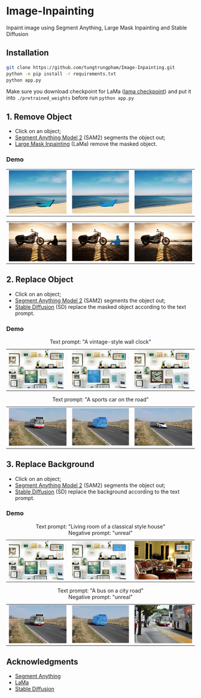 # Image-Inpainting
Inpaint image using Segment Anything, Large Mask Inpainting and Stable Diffusion 

## Installation
```bash
git clone https://github.com/tungtrungpham/Image-Inpainting.git
python -m pip install -r requirements.txt
python app.py
```
Make sure you download checkpoint for LaMa ([lama checkpoint](https://drive.google.com/drive/folders/17ogO5S1f3ZZcUOHlyH51BQsTlzRHOnQN)) and put it into `./pretrained_weights` before run `python app.py`
## <span id="remove-object"> 1. Remove Object</span>
- Click on an object;
- [Segment Anything Model 2](https://ai.meta.com/sam2/) (SAM2) segments the object out;
- [Large Mask Inpainting](https://advimman.github.io/lama-project/) (LaMa) remove the masked object.

### Demo
<table>
  <tr>
    <td><img src="image-inpaint/demo/remove/sample1/original.png" width="100%"></td>
    <td><img src="image-inpaint/demo/remove/sample1/masked.png" width="100%"></td>
    <td><img src="image-inpaint/demo/remove/sample1/removed.png" width="100%"></td>
  </tr>
</table>

<table>
  <tr>
    <td><img src="image-inpaint/demo/remove/sample2/original.png" width="100%"></td>
    <td><img src="image-inpaint/demo/remove/sample2/masked.png" width="100%"></td>
    <td><img src="image-inpaint/demo/remove/sample2/removed.png" width="100%"></td>
  </tr>
</table>

## <span id="replace-object"> 2. Replace Object</span>
- Click on an object;
- [Segment Anything Model 2](https://ai.meta.com/sam2/) (SAM2) segments the object out;
- [Stable Diffusion](https://stability.ai/news/stable-diffusion-v2-release) (SD) replace the masked object according to the text prompt.

### Demo
<table>
    <caption align="center">Text prompt: "A vintage-style wall clock"</caption>
        <tr>
            <td><img src="image-inpaint/demo/fill/sample1/original.png" width="100%"></td>
            <td><img src="image-inpaint/demo/fill/sample1/masked.png" width="100%"></td>
            <td><img src="image-inpaint/demo/fill/sample1/filled.png" width="100%"></td>
        </tr>
</table>

<table>
    <caption align="center">Text prompt: "A sports car on the road"</caption>
        <tr>
            <td><img src="image-inpaint/demo/fill/sample2/original.png" width="100%"></td>
            <td><img src="image-inpaint/demo/fill/sample2/masked.png" width="100%"></td>
            <td><img src="image-inpaint/demo/fill/sample2/filled.png" width="100%"></td>
        </tr>
</table>


## <span id="replace-background"> 3. Replace Background</span>
- Click on an object;
- [Segment Anything Model 2](https://ai.meta.com/sam2/) (SAM2) segments the object out;
- [Stable Diffusion](https://stability.ai/news/stable-diffusion-v2-release) (SD) replace the background according to the text prompt.

### Demo
<table>
    <caption align="center">
        Text prompt: "Living room of a classical style house" <br>
        Negative prompt: "unreal"
    </caption>
        <tr>
            <td><img src="image-inpaint/demo/replace/sample1/original.png" width="100%"></td>
            <td><img src="image-inpaint/demo/replace/sample1/masked.png" width="100%"></td>
            <td><img src="image-inpaint/demo/replace/sample1/replaced.png" width="100%"></td>
        </tr>
</table>

<table>
    <caption align="center">
        Text prompt: "A bus on a city road" <br>
        Negative prompt: "unreal"
    </caption>
        <tr>
            <td><img src="image-inpaint/demo/replace/sample2/original.png" width="100%"></td>
            <td><img src="image-inpaint/demo/replace/sample2/masked.png" width="100%"></td>
            <td><img src="image-inpaint/demo/replace/sample2/replaced.png" width="100%"></td>
        </tr>
</table>


## Acknowledgments
- [Segment Anything](https://ai.meta.com/sam2/)
- [LaMa](https://github.com/advimman/lama)
- [Stable Diffusion](https://stability.ai/news/stable-diffusion-v2-release)
